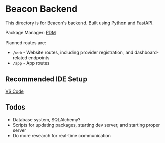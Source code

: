 # Beacon Backend

This directory is for Beacon's backend. Built using [Python](https://www.python.org/) and [FastAPI](https://fastapi.tiangolo.com/).

Package Manager: [PDM](https://pdm.fming.dev/)

Planned routes are:
- `/web` - Website routes, including provider registration, and dashboard-related endpoints
- `/app` - App routes

## Recommended IDE Setup

[VS Code](https://code.visualstudio.com/)

## Todos

- Database system, SQLAlchemy?
- Scripts for updating packages, starting dev server, and starting proper server
- Do more research for real-time communication

